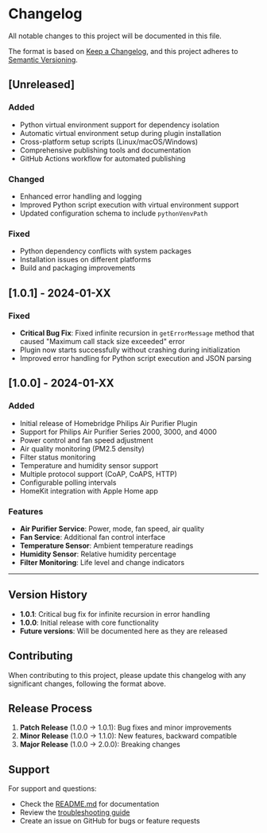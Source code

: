 # Changelog

All notable changes to this project will be documented in this file.

The format is based on [Keep a Changelog](https://keepachangelog.com/en/1.0.0/),
and this project adheres to [Semantic Versioning](https://semver.org/spec/v2.0.0.html).

## [Unreleased]

### Added
- Python virtual environment support for dependency isolation
- Automatic virtual environment setup during plugin installation
- Cross-platform setup scripts (Linux/macOS/Windows)
- Comprehensive publishing tools and documentation
- GitHub Actions workflow for automated publishing

### Changed
- Enhanced error handling and logging
- Improved Python script execution with virtual environment support
- Updated configuration schema to include `pythonVenvPath`

### Fixed
- Python dependency conflicts with system packages
- Installation issues on different platforms
- Build and packaging improvements

## [1.0.1] - 2024-01-XX

### Fixed
- **Critical Bug Fix**: Fixed infinite recursion in `getErrorMessage` method that caused "Maximum call stack size exceeded" error
- Plugin now starts successfully without crashing during initialization
- Improved error handling for Python script execution and JSON parsing

## [1.0.0] - 2024-01-XX

### Added
- Initial release of Homebridge Philips Air Purifier Plugin
- Support for Philips Air Purifier Series 2000, 3000, and 4000
- Power control and fan speed adjustment
- Air quality monitoring (PM2.5 density)
- Filter status monitoring
- Temperature and humidity sensor support
- Multiple protocol support (CoAP, CoAPS, HTTP)
- Configurable polling intervals
- HomeKit integration with Apple Home app

### Features
- **Air Purifier Service**: Power, mode, fan speed, air quality
- **Fan Service**: Additional fan control interface
- **Temperature Sensor**: Ambient temperature readings
- **Humidity Sensor**: Relative humidity percentage
- **Filter Monitoring**: Life level and change indicators

---

## Version History

- **1.0.1**: Critical bug fix for infinite recursion in error handling
- **1.0.0**: Initial release with core functionality
- **Future versions**: Will be documented here as they are released

## Contributing

When contributing to this project, please update this changelog with any significant changes, following the format above.

## Release Process

1. **Patch Release** (1.0.0 → 1.0.1): Bug fixes and minor improvements
2. **Minor Release** (1.0.0 → 1.1.0): New features, backward compatible
3. **Major Release** (1.0.0 → 2.0.0): Breaking changes

## Support

For support and questions:
- Check the [README.md](README.md) for documentation
- Review the [troubleshooting guide](README.md#troubleshooting)
- Create an issue on GitHub for bugs or feature requests
